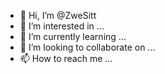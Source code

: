 - 👋 Hi, I’m @ZweSitt
- 👀 I’m interested in ...
- 🌱 I’m currently learning ...
- 💞️ I’m looking to collaborate on ...
- 📫 How to reach me ...

<!---
ZweSitt/ZweSitt is a ✨ special ✨ repository because its `README.md` (this file) appears on your GitHub profile.
You can click the Preview link to take a look at your changes.
--->
